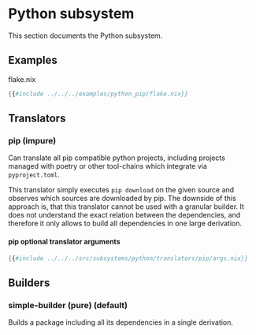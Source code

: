 # Python subsystem

This section documents the Python subsystem.

## Examples
flake.nix
```nix
{{#include ../../../examples/python_pip/flake.nix}}
```
## Translators

### pip (impure)

Can translate all pip compatible python projects, including projects managed with poetry or other tool-chains which integrate via `pyproject.toml`.

This translator simply executes `pip download` on the given source and observes which sources are downloaded by pip.
The downside of this approach is, that this translator cannot be used with a granular builder. It does not understand the exact relation between the dependencies, and therefore it only allows to build all dependencies in one large derivation.

#### **pip** optional translator arguments
```nix
{{#include ../../../src/subsystems/python/translators/pip/args.nix}}
```

## Builders

### simple-builder (pure) (default)

Builds a package including all its dependencies in a single derivation.
